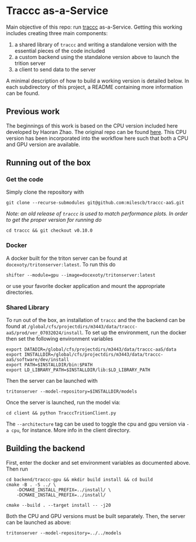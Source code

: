 # Traccc as-a-Service

Main objective of this repo: run [traccc](https://github.com/acts-project/traccc/tree/main) as-a-Service. Getting this working includes creating three main components:

1. a shared library of `traccc` and writing a standalone version with the essential pieces of the code included
2. a custom backend using the standalone version above to launch the trition server
3. a client to send data to the server

A minimal description of how to build a working version is detailed below. In each subdirectory of this project, a README containing more information can be found. 

## Previous work

The beginnings of this work is based on the CPU version included here developed by Haoran Zhao. The original repo can be found [here](https://github.com/hrzhao76/traccc-aaS). This CPU version has been incorporated into the workflow here such that both a CPU and GPU version are available. 

## Running out of the box

### Get the code

Simply clone the repository with 

```
git clone --recurse-submodules git@github.com:milescb/traccc-aaS.git
```

_Note: an old release of `traccc` is used to match performance plots. In order to get the proper version for running do_

```
cd traccc && git checkout v0.10.0
```

### Docker

A docker built for the triton server can be found at `docexoty/tritonserver:latest`. To run this do

```
shifter --module=gpu --image=docexoty/tritonserver:latest
```

or use your favorite docker application and mount the appropriate directories. 

### Shared Library 

To run out of the box, an installation of `traccc` and the the backend can be found at `/global/cfs/projectdirs/m3443/data/traccc-aaS/prod/ver_07032024/install`. To set up the environment, run the docker then set the following environment variables

```
export DATADIR=/global/cfs/projectdirs/m3443/data/traccc-aaS/data
export INSTALLDIR=/global/cfs/projectdirs/m3443/data/traccc-aaS/software/dev/install
export PATH=$INSTALLDIR/bin:$PATH
export LD_LIBRARY_PATH=$INSTALLDIR/lib:$LD_LIBRARY_PATH
```

Then the server can be launched with 

```
tritonserver --model-repository=$INSTALLDIR/models
```

Once the server is launched, run the model via:

```
cd client && python TracccTritionClient.py 
```
The `--architecture` tag can be used to toggle the cpu and gpu version via `-a cpu`, for instance. More info in the client directory. 

## Building the backend

First, enter the docker and set environment variables as documented above. Then run

```
cd backend/traccc-gpu && mkdir build install && cd build
cmake -B . -S ../ \
    -DCMAKE_INSTALL_PREFIX=../install/ \
    -DCMAKE_INSTALL_PREFIX=../install/

cmake --build . --target install -- -j20
```

Both the CPU and GPU versions must be built separately. Then, the server can be launched as above:

```
tritonserver --model-repository=../../models
```